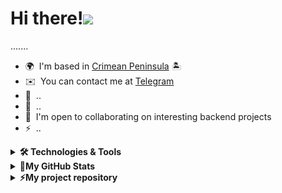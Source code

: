 Hi there!![](https://user-images.githubusercontent.com/18350557/176309783-0785949b-9127-417c-8b55-ab5a4333674e.gif)
=

.......

* 🌍  I'm based in [Crimean Peninsula](https://www.google.com/maps/place/%D0%9A%D1%80%D1%8B%D0%BC%D1%81%D0%BA%D0%B8%D0%B9+%D0%BF%D0%BE%D0%BB%D1%83%D0%BE%D1%81%D1%82%D1%80%D0%BE%D0%B2/data=!4m2!3m1!1s0x40eac2a37171b3f7:0x2a6f09e02affbaeb?sa=X&ved=1t:242&ictx=111) 🏝
* ✉️  You can contact me at [Telegram](https://t.me/LID6393)
* 🚀  ..
* 🧠  ..
* 🤝  I'm open to collaborating on interesting backend projects
* ⚡  ..

<details>
<summary><b>🛠️ Technologies & Tools</b></summary>

|Main|
|:-:|
|<a href="https://www.python.org/" target="_blank" rel="noreferrer"><img src="https://raw.githubusercontent.com/danielcranney/readme-generator/main/public/icons/skills/python-colored.svg" width="36" height="36" alt="Python" /></a> <a href="https://www.linux.org" target="_blank" rel="noreferrer"><img src="https://raw.githubusercontent.com/danielcranney/readme-generator/main/public/icons/skills/linux-colored.svg" width="36" height="36" alt="Linux" /></a> <a href="https://git-scm.com/" target="_blank" rel="noreferrer"><img src="https://raw.githubusercontent.com/danielcranney/readme-generator/main/public/icons/skills/git-colored.svg" width="36" height="36" alt="Git" /></a> <a href="https://www.docker.com/" target="_blank" rel="noreferrer"><img src="https://raw.githubusercontent.com/danielcranney/readme-generator/main/public/icons/skills/docker-colored.svg" width="36" height="36" alt="Docker" /></a> <a href="https://docs.docker.com/compose/" target="_blank" rel="noreferrer"><img src="https://github.com/Sluchainost/Sluchainost/blob/main/imgs/docker-compose-icon.svg" width="36" height="36" alt="Docker Compose" /></a> <a href="https://www.gnu.org/software/bash/" target="_blank" rel="noreferrer"><img src="https://raw.githubusercontent.com/danielcranney/readme-generator/main/public/icons/skills/gnubash-colored.svg" width="36" height="36" alt="GNU Bash" /></a> <a href="https://fastapi.tiangolo.com/" target="_blank" rel="noreferrer"><img src="https://raw.githubusercontent.com/danielcranney/readme-generator/main/public/icons/skills/fastapi-colored.svg" width="36" height="36" alt="Fast API" /></a> <a href="https://www.mysql.com/" target="_blank" rel="noreferrer"><img src="https://raw.githubusercontent.com/danielcranney/readme-generator/main/public/icons/skills/mysql-colored.svg" width="36" height="36" alt="MySQL" /></a>|
|**Experienced**|
|<a href="https://www.vim.org/" target="_blank" rel="noreferrer"><img src="https://raw.githubusercontent.com/danielcranney/readme-generator/main/public/icons/skills/vim-colored.svg" width="36" height="36" alt="Vim" /></a> <a href="https://developer.mozilla.org/en-US/docs/Glossary/HTML5" target="_blank" rel="noreferrer"><img src="https://raw.githubusercontent.com/danielcranney/readme-generator/main/public/icons/skills/html5-colored.svg" width="36" height="36" alt="HTML5" /></a> <a href="https://www.w3.org/TR/CSS/#css" target="_blank" rel="noreferrer"><img src="https://raw.githubusercontent.com/danielcranney/readme-generator/main/public/icons/skills/css3-colored.svg" width="36" height="36" alt="CSS3" /></a> <a href="https://aiogram.dev/" target="_blank" rel="noreferrer"><img src="https://github.com/Sluchainost/Sluchainost/blob/main/imgs/aiogram-icon.svg" width="36" height="36" alt="Aiogram" /></a> <a href="https://redis.io/" target="_blank" rel="noreferrer"><img src="https://github.com/Sluchainost/Sluchainost/blob/main/imgs/redis-icon.svg" width="36" height="36" alt="Aiogram" /></a>|
|**Explore & Use**|
|<a href="https://docs.nginx.com/" target="_blank" rel="noreferrer"><img src="https://github.com/Sluchainost/Sluchainost/blob/main/imgs/nginx-icon.svg" width="36" height="36" alt="Nginx" /></a> <a href="https://www.postgresql.org/" target="_blank" rel="noreferrer"><img src="https://raw.githubusercontent.com/danielcranney/readme-generator/main/public/icons/skills/postgresql-colored.svg" width="36" height="36" alt="PostgreSQL" /></a> <a href="https://www.sqlalchemy.org/" target="_blank" rel="noreferrer"><img src="https://github.com/Sluchainost/Sluchainost/blob/main/imgs/sqlalchemy-icon.svg" width="36" height="36" alt="SQLAlchemy" /></a> <a href="https://httpd.apache.org/" target="_blank" rel="noreferrer"><img src="https://github.com/Sluchainost/Sluchainost/blob/main/imgs/apache-icon.svg" width="36" height="36" alt="Apache" /></a> <a href="https://www.djangoproject.com/" target="_blank" rel="noreferrer"><img src="https://github.com/Sluchainost/Sluchainost/blob/main/imgs/django-icon.svg" width="36" height="36" alt="Django" /></a> <a href="https://docs.pytest.org/en/stable/" target="_blank" rel="noreferrer"><img src="https://github.com/Sluchainost/Sluchainost/blob/main/imgs/pytest-icon.svg" width="36" height="36" alt="pytest" /></a>|
|**Tools**|
|<a href="https://code.visualstudio.com/" target="_blank" rel="noreferrer"><img src="https://raw.githubusercontent.com/danielcranney/readme-generator/main/public/icons/skills/visualstudiocode-colored.svg" width="36" height="36" alt="VS Code" /></a> <a href="https://www.markdownguide.org/" target="_blank" rel="noreferrer"><img src="https://github.com/Sluchainost/Sluchainost/blob/main/imgs/markdown-icon.svg" width="36" height="36" alt="Markdown" /></a> <a href="https://openai.com/" target="_blank" rel="noreferrer"><img src="https://github.com/Sluchainost/Sluchainost/blob/main/imgs/openai-icon.svg" width="36" height="36" alt="OpenAI" /></a>|
</details>
<details>
<summary><b>🌟My GitHub Stats</b></summary>
<p align="left"><img src="https://komarev.com/ghpvc/?username=Sluchainost&color=ff69b4&style=for-the-badge&label=PROFILE+VIEWS"></p>
<p><img align="left" src="https://github-readme-stats.vercel.app/api/top-langs?username=Sluchainost&theme=rose&show_icons=true&locale=en&layout=pie&size_weight=0.5&count_weight=0.5" alt="Sluchainost" /></p>
<p align="right">&nbsp;<img align="center" src="https://github-readme-stats.vercel.app/api?username=Sluchainost&hide_title=true&card_width=495px&line_height=20&theme=rose&show_icons=true&locale=en" alt="Sluchainost" /></p>
<p align="right"><img align="center" src="https://github-readme-streak-stats.herokuapp.com/?user=Sluchainost&theme=rose" alt="Sluchainost" /></p>
</details>
<details>
<summary><b>⚡My project repository</b></summary>
  <a href="https://github.com/Sluchainost/My_Telegram_Bots">
  <img align="center" src="https://github-readme-stats.vercel.app/api/pin/?username=Sluchainost&repo=My_Telegram_Bots&theme=ambient_gradient&show_owner=True" />
</a>
</details>
